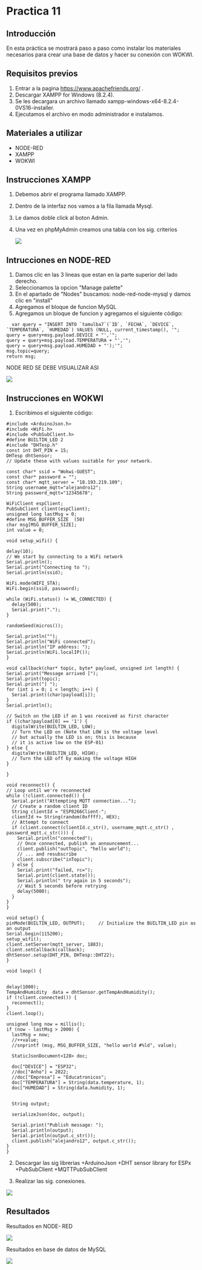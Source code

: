 # Practica 11
## Introducción

En esta práctica se mostrará paso a paso como instalar los materiales necesarios para crear una base de datos y hacer su conexión con WOKWI.
## Requisitos previos

1. Entrar a la pagina https://www.apachefriends.org/ .
2. Descargar XAMPP for Windows (8.2.4).
3. Se les decargara un archivo llamado xampp-windows-x64-8.2.4-0VS16-installer. 
4. Ejecutamos el archivo en modo administrador e instalamos.

## Materiales a utilizar
+ NODE-RED
+ XAMPP
+ WOKWI

## Instrucciones XAMPP
1. Debemos abrir el programa llamado XAMPP.
2. Dentro de la interfaz nos vamos a la fila llamada Mysql.
3. Le damos doble click al boton Admin.
4. Una vez en phpMyAdmin creamos una tabla con los sig. criterios

   ![](https://github.com/AlejandroBarreraU/Practica-11/blob/main/criterios%20de%20la%20tabla%20de%20mysql.png?raw=true)

## Intrucciones en NODE-RED
1. Damos clic en las 3 lineas que estan en la parte superior del lado derecho.
2. Seleccionamos la opcion "Manage palette"
3. En el apartado de "Nodes" buscamos: node-red-node-mysql y damos clic en "install"
4. Agregamos el bloque de funcion MySQL
5. Agregamos un bloque de funcion y agregamos el siguiente código:

 ```
   var query = "INSERT INTO `tamulba7`(`ID`, `FECHA`, `DEVICE`, `TEMPERATURA`, `HUMEDAD`) VALUES (NULL, current_timestamp(), '";
query = query+msg.payload.DEVICE + "','";
query = query+msg.payload.TEMPERATURA + "','";
query = query+msg.payload.HUMEDAD + "');'";
msg.topic=query;
return msg;
  ``` 

   
   
NODE RED SE DEBE VISUALIZAR ASI

![](https://github.com/AlejandroBarreraU/Practica-11/blob/main/bloques%20de%20nodered.png?raw=true)

## Instrucciones en WOKWI

1. Escribimos el siguiente código:
 ```
#include <ArduinoJson.h>
#include <WiFi.h>
#include <PubSubClient.h>
#define BUILTIN_LED 2
#include "DHTesp.h"
const int DHT_PIN = 15;
DHTesp dhtSensor;
// Update these with values suitable for your network.

const char* ssid = "Wokwi-GUEST";
const char* password = "";
const char* mqtt_server = "18.193.219.109";
String username_mqtt="alejandro12";
String password_mqtt="12345678";

WiFiClient espClient;
PubSubClient client(espClient);
unsigned long lastMsg = 0;
#define MSG_BUFFER_SIZE  (50)
char msg[MSG_BUFFER_SIZE];
int value = 0;

void setup_wifi() {

 delay(10);
 // We start by connecting to a WiFi network
 Serial.println();
 Serial.print("Connecting to ");
 Serial.println(ssid);

 WiFi.mode(WIFI_STA);
 WiFi.begin(ssid, password);

 while (WiFi.status() != WL_CONNECTED) {
   delay(500);
   Serial.print(".");
 }

 randomSeed(micros());

 Serial.println("");
 Serial.println("WiFi connected");
 Serial.println("IP address: ");
 Serial.println(WiFi.localIP());
}

void callback(char* topic, byte* payload, unsigned int length) {
 Serial.print("Message arrived [");
 Serial.print(topic);
 Serial.print("] ");
 for (int i = 0; i < length; i++) {
   Serial.print((char)payload[i]);
 }
 Serial.println();

 // Switch on the LED if an 1 was received as first character
 if ((char)payload[0] == '1') {
   digitalWrite(BUILTIN_LED, LOW);   
   // Turn the LED on (Note that LOW is the voltage level
   // but actually the LED is on; this is because
   // it is active low on the ESP-01)
 } else {
   digitalWrite(BUILTIN_LED, HIGH);  
   // Turn the LED off by making the voltage HIGH
 }

}

void reconnect() {
 // Loop until we're reconnected
 while (!client.connected()) {
   Serial.print("Attempting MQTT connection...");
   // Create a random client ID
   String clientId = "ESP8266Client-";
   clientId += String(random(0xffff), HEX);
   // Attempt to connect
   if (client.connect(clientId.c_str(), username_mqtt.c_str() , password_mqtt.c_str())) {
     Serial.println("connected");
     // Once connected, publish an announcement...
     client.publish("outTopic", "hello world");
     // ... and resubscribe
     client.subscribe("inTopic");
   } else {
     Serial.print("failed, rc=");
     Serial.print(client.state());
     Serial.println(" try again in 5 seconds");
     // Wait 5 seconds before retrying
     delay(5000);
   }
 }
}

void setup() {
 pinMode(BUILTIN_LED, OUTPUT);     // Initialize the BUILTIN_LED pin as an output
 Serial.begin(115200);
 setup_wifi();
 client.setServer(mqtt_server, 1883);
 client.setCallback(callback);
 dhtSensor.setup(DHT_PIN, DHTesp::DHT22);
}

void loop() {


delay(1000);
TempAndHumidity  data = dhtSensor.getTempAndHumidity();
 if (!client.connected()) {
   reconnect();
 }
 client.loop();

 unsigned long now = millis();
 if (now - lastMsg > 2000) {
   lastMsg = now;
   //++value;
   //snprintf (msg, MSG_BUFFER_SIZE, "hello world #%ld", value);

   StaticJsonDocument<128> doc;

   doc["DEVICE"] = "ESP32";
   //doc["Anho"] = 2022;
   //doc["Empresa"] = "Educatronicos";
   doc["TEMPERATURA"] = String(data.temperature, 1);
   doc["HUMEDAD"] = String(data.humidity, 1);
  

   String output;
   
   serializeJson(doc, output);

   Serial.print("Publish message: ");
   Serial.println(output);
   Serial.println(output.c_str());
   client.publish("alejandro12", output.c_str());
 }
}

 ```
2. Descargar las sig librerias
+ArduinoJson
+DHT sensor library for ESPx
+PubSubClient
+MQTTPubSubClient

3. Realizar las sig. conexiones.


![](https://github.com/AlejandroBarreraU/Practica-11/blob/main/wowki.png?raw=true)




## Resultados


Resultados en NODE- RED



![](https://github.com/AlejandroBarreraU/Practica-11/blob/main/dasbord%20de%20nodered.png?raw=true)




Resultados en base de datos de MySQL
   



![](https://github.com/AlejandroBarreraU/Practica-11/blob/main/resultados%20bases%20de%20datos.png?raw=true) 
